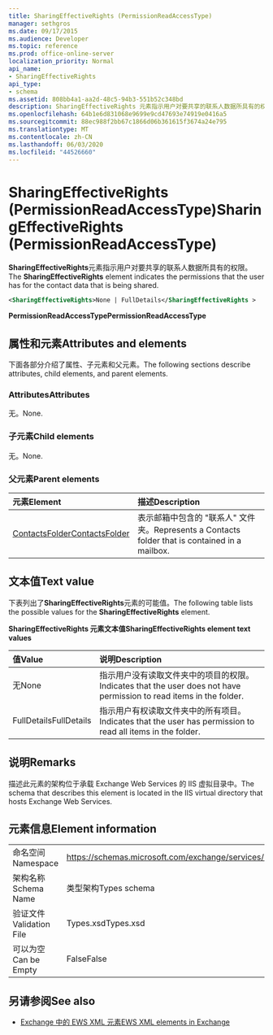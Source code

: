 ```yaml
---
title: SharingEffectiveRights (PermissionReadAccessType)
manager: sethgros
ms.date: 09/17/2015
ms.audience: Developer
ms.topic: reference
ms.prod: office-online-server
localization_priority: Normal
api_name:
- SharingEffectiveRights
api_type:
- schema
ms.assetid: 808bb4a1-aa2d-48c5-94b3-551b52c348bd
description: SharingEffectiveRights 元素指示用户对要共享的联系人数据所具有的权限。
ms.openlocfilehash: 64b1e6d831068e9699e9cd47693e74919e0416a5
ms.sourcegitcommit: 88ec988f2bb67c1866d06b361615f3674a24e795
ms.translationtype: MT
ms.contentlocale: zh-CN
ms.lasthandoff: 06/03/2020
ms.locfileid: "44526660"
---
```

# <a name="sharingeffectiverights-permissionreadaccesstype"></a><span data-ttu-id="a808e-103">SharingEffectiveRights (PermissionReadAccessType)</span><span class="sxs-lookup"><span data-stu-id="a808e-103">SharingEffectiveRights (PermissionReadAccessType)</span></span>

<span data-ttu-id="a808e-104">**SharingEffectiveRights**元素指示用户对要共享的联系人数据所具有的权限。</span><span class="sxs-lookup"><span data-stu-id="a808e-104">The **SharingEffectiveRights** element indicates the permissions that the user has for the contact data that is being shared.</span></span> 
  
```XML
<SharingEffectiveRights>None | FullDetails</SharingEffectiveRights >
```

 <span data-ttu-id="a808e-105">**PermissionReadAccessType**</span><span class="sxs-lookup"><span data-stu-id="a808e-105">**PermissionReadAccessType**</span></span>
## <a name="attributes-and-elements"></a><span data-ttu-id="a808e-106">属性和元素</span><span class="sxs-lookup"><span data-stu-id="a808e-106">Attributes and elements</span></span>

<span data-ttu-id="a808e-107">下面各部分介绍了属性、子元素和父元素。</span><span class="sxs-lookup"><span data-stu-id="a808e-107">The following sections describe attributes, child elements, and parent elements.</span></span>
  
### <a name="attributes"></a><span data-ttu-id="a808e-108">Attributes</span><span class="sxs-lookup"><span data-stu-id="a808e-108">Attributes</span></span>

<span data-ttu-id="a808e-109">无。</span><span class="sxs-lookup"><span data-stu-id="a808e-109">None.</span></span>
  
### <a name="child-elements"></a><span data-ttu-id="a808e-110">子元素</span><span class="sxs-lookup"><span data-stu-id="a808e-110">Child elements</span></span>

<span data-ttu-id="a808e-111">无。</span><span class="sxs-lookup"><span data-stu-id="a808e-111">None.</span></span>
  
### <a name="parent-elements"></a><span data-ttu-id="a808e-112">父元素</span><span class="sxs-lookup"><span data-stu-id="a808e-112">Parent elements</span></span>

|<span data-ttu-id="a808e-113">**元素**</span><span class="sxs-lookup"><span data-stu-id="a808e-113">**Element**</span></span>|<span data-ttu-id="a808e-114">**描述**</span><span class="sxs-lookup"><span data-stu-id="a808e-114">**Description**</span></span>|
|:-----|:-----|
|[<span data-ttu-id="a808e-115">ContactsFolder</span><span class="sxs-lookup"><span data-stu-id="a808e-115">ContactsFolder</span></span>](contactsfolder.md) <br/> |<span data-ttu-id="a808e-116">表示邮箱中包含的 "联系人" 文件夹。</span><span class="sxs-lookup"><span data-stu-id="a808e-116">Represents a Contacts folder that is contained in a mailbox.</span></span>  <br/> |
   
## <a name="text-value"></a><span data-ttu-id="a808e-117">文本值</span><span class="sxs-lookup"><span data-stu-id="a808e-117">Text value</span></span>

<span data-ttu-id="a808e-118">下表列出了**SharingEffectiveRights**元素的可能值。</span><span class="sxs-lookup"><span data-stu-id="a808e-118">The following table lists the possible values for the **SharingEffectiveRights** element.</span></span> 
  
<span data-ttu-id="a808e-119">**SharingEffectiveRights 元素文本值**</span><span class="sxs-lookup"><span data-stu-id="a808e-119">**SharingEffectiveRights element text values**</span></span>

|<span data-ttu-id="a808e-120">**值**</span><span class="sxs-lookup"><span data-stu-id="a808e-120">**Value**</span></span>|<span data-ttu-id="a808e-121">**说明**</span><span class="sxs-lookup"><span data-stu-id="a808e-121">**Description**</span></span>|
|:-----|:-----|
|<span data-ttu-id="a808e-122">无</span><span class="sxs-lookup"><span data-stu-id="a808e-122">None</span></span>  <br/> |<span data-ttu-id="a808e-123">指示用户没有读取文件夹中的项目的权限。</span><span class="sxs-lookup"><span data-stu-id="a808e-123">Indicates that the user does not have permission to read items in the folder.</span></span>  <br/> |
|<span data-ttu-id="a808e-124">FullDetails</span><span class="sxs-lookup"><span data-stu-id="a808e-124">FullDetails</span></span>  <br/> |<span data-ttu-id="a808e-125">指示用户有权读取文件夹中的所有项目。</span><span class="sxs-lookup"><span data-stu-id="a808e-125">Indicates that the user has permission to read all items in the folder.</span></span>  <br/> |
   
## <a name="remarks"></a><span data-ttu-id="a808e-126">说明</span><span class="sxs-lookup"><span data-stu-id="a808e-126">Remarks</span></span>

<span data-ttu-id="a808e-127">描述此元素的架构位于承载 Exchange Web Services 的 IIS 虚拟目录中。</span><span class="sxs-lookup"><span data-stu-id="a808e-127">The schema that describes this element is located in the IIS virtual directory that hosts Exchange Web Services.</span></span>
  
## <a name="element-information"></a><span data-ttu-id="a808e-128">元素信息</span><span class="sxs-lookup"><span data-stu-id="a808e-128">Element information</span></span>

|||
|:-----|:-----|
|<span data-ttu-id="a808e-129">命名空间</span><span class="sxs-lookup"><span data-stu-id="a808e-129">Namespace</span></span>  <br/> |https://schemas.microsoft.com/exchange/services/2006/types  <br/> |
|<span data-ttu-id="a808e-130">架构名称</span><span class="sxs-lookup"><span data-stu-id="a808e-130">Schema Name</span></span>  <br/> |<span data-ttu-id="a808e-131">类型架构</span><span class="sxs-lookup"><span data-stu-id="a808e-131">Types schema</span></span>  <br/> |
|<span data-ttu-id="a808e-132">验证文件</span><span class="sxs-lookup"><span data-stu-id="a808e-132">Validation File</span></span>  <br/> |<span data-ttu-id="a808e-133">Types.xsd</span><span class="sxs-lookup"><span data-stu-id="a808e-133">Types.xsd</span></span>  <br/> |
|<span data-ttu-id="a808e-134">可以为空</span><span class="sxs-lookup"><span data-stu-id="a808e-134">Can be Empty</span></span>  <br/> |<span data-ttu-id="a808e-135">False</span><span class="sxs-lookup"><span data-stu-id="a808e-135">False</span></span>  <br/> |
   
## <a name="see-also"></a><span data-ttu-id="a808e-136">另请参阅</span><span class="sxs-lookup"><span data-stu-id="a808e-136">See also</span></span>



- [<span data-ttu-id="a808e-137">Exchange 中的 EWS XML 元素</span><span class="sxs-lookup"><span data-stu-id="a808e-137">EWS XML elements in Exchange</span></span>](ews-xml-elements-in-exchange.md)

